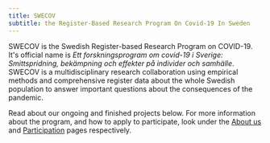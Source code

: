 ```yaml
---
title: SWECOV
subtitle: the Register-Based Research Program On Covid-19 In Sweden
---
```


SWECOV is the Swedish Register-based Research Program on COVID-19. It's official name is *Ett forskningsprogram om covid-19 i Sverige: Smittspridning, bekämpning och effekter på individer och samhälle*. SWECOV is a multidisciplinary research collaboration using empirical methods and comprehensive register data about the whole Swedish population to answer important questions about the consequences of the pandemic.

Read about our ongoing and finished projects below. For more information about the program, and how to apply to participate, look under the [About us](/aboutus/) and [Participation](/participation/) pages respectively.